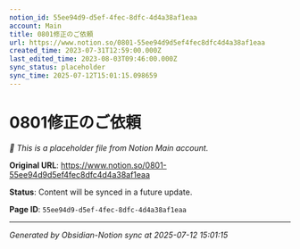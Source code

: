 ```yaml
---
notion_id: 55ee94d9-d5ef-4fec-8dfc-4d4a38af1eaa
account: Main
title: 0801修正のご依頼
url: https://www.notion.so/0801-55ee94d9d5ef4fec8dfc4d4a38af1eaa
created_time: 2023-07-31T12:59:00.000Z
last_edited_time: 2023-08-03T09:46:00.000Z
sync_status: placeholder
sync_time: 2025-07-12T15:01:15.098659
---
```


# 0801修正のご依頼

*🔄 This is a placeholder file from Notion Main account.*

**Original URL**: https://www.notion.so/0801-55ee94d9d5ef4fec8dfc4d4a38af1eaa

**Status**: Content will be synced in a future update.

**Page ID**: `55ee94d9-d5ef-4fec-8dfc-4d4a38af1eaa`

---

*Generated by Obsidian-Notion sync at 2025-07-12 15:01:15*
